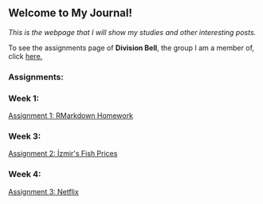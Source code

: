 ## Welcome to My Journal!

*This is the webpage that I will show my studies and other interesting posts.*

To see the assignments page of **Division Bell**, the group I am a member of, click [here.](https://pjournal.github.io/mef05g-division-bell)

### Assignments:

### Week 1:

[Assignment 1: RMarkdown Homework](Assignment_1.html)

### Week 3:

[Assignment 2: İzmir's Fish Prices](Assignment_2.html)

### Week 4:

[Assignment 3: Netflix](Assignment_3.html)

